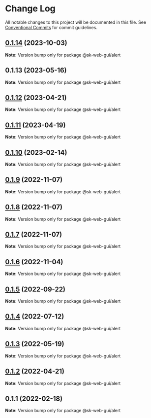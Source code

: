 # Change Log

All notable changes to this project will be documented in this file.
See [Conventional Commits](https://conventionalcommits.org) for commit guidelines.

## [0.1.14](https://github.com/Sundsvallskommun/web-shared-components/compare/@sk-web-gui/alert@0.1.13...@sk-web-gui/alert@0.1.14) (2023-10-03)

**Note:** Version bump only for package @sk-web-gui/alert

## 0.1.13 (2023-05-16)

**Note:** Version bump only for package @sk-web-gui/alert

## [0.1.12](https://github.com/Sundsvallskommun/web-shared-components/compare/@sk-web-gui/alert@0.1.11...@sk-web-gui/alert@0.1.12) (2023-04-21)

**Note:** Version bump only for package @sk-web-gui/alert

## [0.1.11](https://github.com/Sundsvallskommun/web-shared-components/compare/@sk-web-gui/alert@0.1.10...@sk-web-gui/alert@0.1.11) (2023-04-19)

**Note:** Version bump only for package @sk-web-gui/alert

## [0.1.10](https://github.com/Sundsvallskommun/web-shared-components/compare/@sk-web-gui/alert@0.1.9...@sk-web-gui/alert@0.1.10) (2023-02-14)

**Note:** Version bump only for package @sk-web-gui/alert

## [0.1.9](https://github.com/Sundsvallskommun/web-shared-components/compare/@sk-web-gui/alert@0.1.8...@sk-web-gui/alert@0.1.9) (2022-11-07)

**Note:** Version bump only for package @sk-web-gui/alert

## [0.1.8](https://github.com/Sundsvallskommun/web-shared-components/compare/@sk-web-gui/alert@0.1.7...@sk-web-gui/alert@0.1.8) (2022-11-07)

**Note:** Version bump only for package @sk-web-gui/alert

## [0.1.7](https://github.com/Sundsvallskommun/web-shared-components/compare/@sk-web-gui/alert@0.1.6...@sk-web-gui/alert@0.1.7) (2022-11-07)

**Note:** Version bump only for package @sk-web-gui/alert

## [0.1.6](https://github.com/Sundsvallskommun/web-shared-components/compare/@sk-web-gui/alert@0.1.5...@sk-web-gui/alert@0.1.6) (2022-11-04)

**Note:** Version bump only for package @sk-web-gui/alert

## [0.1.5](https://github.com/Sundsvallskommun/web-shared-components/compare/@sk-web-gui/alert@0.1.4...@sk-web-gui/alert@0.1.5) (2022-09-22)

**Note:** Version bump only for package @sk-web-gui/alert

## [0.1.4](https://github.com/Sundsvallskommun/web-shared-components/compare/@sk-web-gui/alert@0.1.3...@sk-web-gui/alert@0.1.4) (2022-07-12)

**Note:** Version bump only for package @sk-web-gui/alert

## [0.1.3](https://github.com/Sundsvallskommun/web-shared-components/compare/@sk-web-gui/alert@0.1.2...@sk-web-gui/alert@0.1.3) (2022-05-19)

**Note:** Version bump only for package @sk-web-gui/alert

## [0.1.2](https://github.com/Sundsvallskommun/web-shared-components/compare/@sk-web-gui/alert@0.1.1...@sk-web-gui/alert@0.1.2) (2022-04-21)

**Note:** Version bump only for package @sk-web-gui/alert

## 0.1.1 (2022-02-18)

**Note:** Version bump only for package @sk-web-gui/alert

